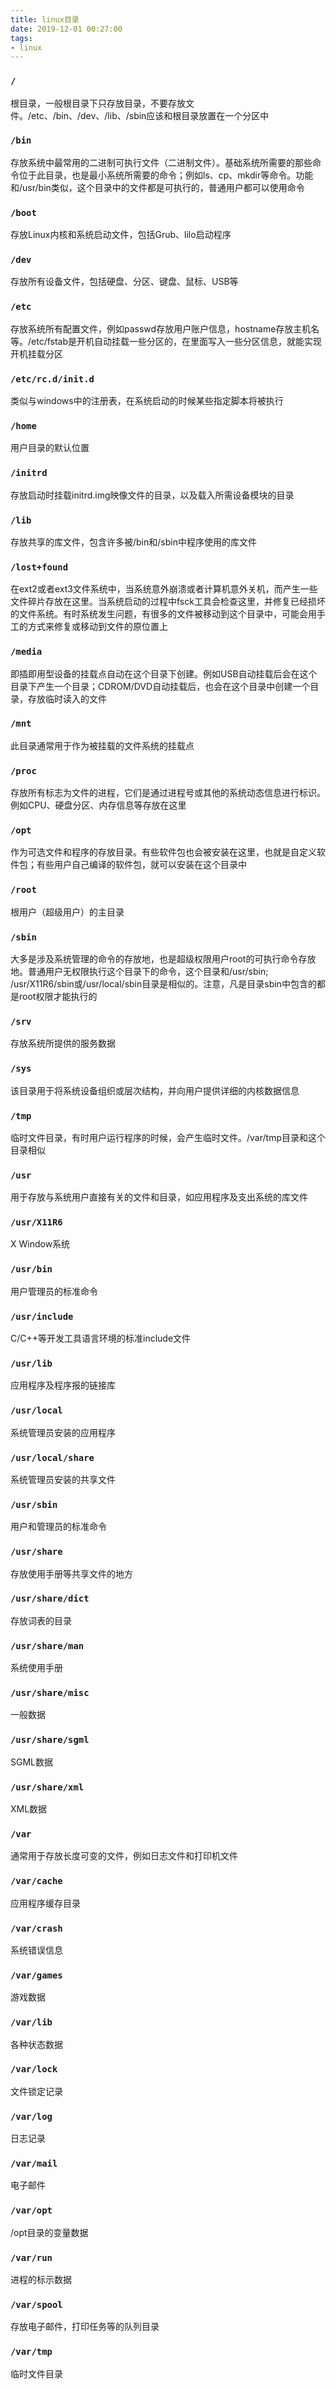 ```yaml
---
title: linux目录
date: 2019-12-01 00:27:00
tags: 
- linux
---
```


### `/`

根目录，一般根目录下只存放目录，不要存放文件。/etc、/bin、/dev、/lib、/sbin应该和根目录放置在一个分区中

<!-- more -->

###  `/bin`

存放系统中最常用的二进制可执行文件（二进制文件）。基础系统所需要的那些命令位于此目录，也是最小系统所需要的命令；例如ls、cp、mkdir等命令。功能和/usr/bin类似，这个目录中的文件都是可执行的，普通用户都可以使用命令

###  `/boot`

存放Linux内核和系统启动文件，包括Grub、lilo启动程序


###  `/dev`

存放所有设备文件，包括硬盘、分区、键盘、鼠标、USB等

### `/etc`

存放系统所有配置文件，例如passwd存放用户账户信息，hostname存放主机名等。/etc/fstab是开机自动挂载一些分区的，在里面写入一些分区信息，就能实现开机挂载分区

### `/etc/rc.d/init.d`

类似与windows中的注册表，在系统启动的时候某些指定脚本将被执行 

### `/home`

用户目录的默认位置

### `/initrd`

存放启动时挂载initrd.img映像文件的目录，以及载入所需设备模块的目录

### `/lib`

存放共享的库文件，包含许多被/bin和/sbin中程序使用的库文件

### `/lost+found`

在ext2或者ext3文件系统中，当系统意外崩溃或者计算机意外关机，而产生一些文件碎片存放在这里。当系统启动的过程中fsck工具会检查这里，并修复已经损坏的文件系统。有时系统发生问题，有很多的文件被移动到这个目录中，可能会用手工的方式来修复或移动到文件的原位置上

### `/media`

即插即用型设备的挂载点自动在这个目录下创建。例如USB自动挂载后会在这个目录下产生一个目录；CDROM/DVD自动挂载后，也会在这个目录中创建一个目录，存放临时读入的文件

### `/mnt`

此目录通常用于作为被挂载的文件系统的挂载点

### `/proc`

存放所有标志为文件的进程，它们是通过进程号或其他的系统动态信息进行标识。例如CPU、硬盘分区、内存信息等存放在这里

### `/opt`

作为可选文件和程序的存放目录。有些软件包也会被安装在这里，也就是自定义软件包；有些用户自己编译的软件包，就可以安装在这个目录中

### `/root`

根用户（超级用户）的主目录

### `/sbin`

大多是涉及系统管理的命令的存放地，也是超级权限用户root的可执行命令存放地。普通用户无权限执行这个目录下的命令，这个目录和/usr/sbin; /usr/X11R6/sbin或/usr/local/sbin目录是相似的。注意，凡是目录sbin中包含的都是root权限才能执行的

### `/srv`

存放系统所提供的服务数据

### `/sys`

该目录用于将系统设备组织或层次结构，并向用户提供详细的内核数据信息

### `/tmp`

临时文件目录，有时用户运行程序的时候，会产生临时文件。/var/tmp目录和这个目录相似

### `/usr`

用于存放与系统用户直接有关的文件和目录，如应用程序及支出系统的库文件

### `/usr/X11R6`

X Window系统

### `/usr/bin`

用户管理员的标准命令

### `/usr/include`

C/C++等开发工具语言环境的标准include文件

### `/usr/lib`

应用程序及程序报的链接库

### `/usr/local`

系统管理员安装的应用程序

### `/usr/local/share`

系统管理员安装的共享文件

### `/usr/sbin`

用户和管理员的标准命令

### `/usr/share`

存放使用手册等共享文件的地方

### `/usr/share/dict`

存放词表的目录

### `/usr/share/man`

系统使用手册

### `/usr/share/misc`

一般数据

### `/usr/share/sgml`

SGML数据

### `/usr/share/xml`

XML数据

### `/var`

通常用于存放长度可变的文件，例如日志文件和打印机文件

### `/var/cache`

应用程序缓存目录

### `/var/crash`

系统错误信息

### `/var/games`

游戏数据

### `/var/lib`

各种状态数据

### `/var/lock`

文件锁定记录

### `/var/log`

日志记录

### `/var/mail`

电子邮件

### `/var/opt`

/opt目录的变量数据

### `/var/run`

进程的标示数据

### `/var/spool`

存放电子邮件，打印任务等的队列目录

### `/var/tmp`

临时文件目录

